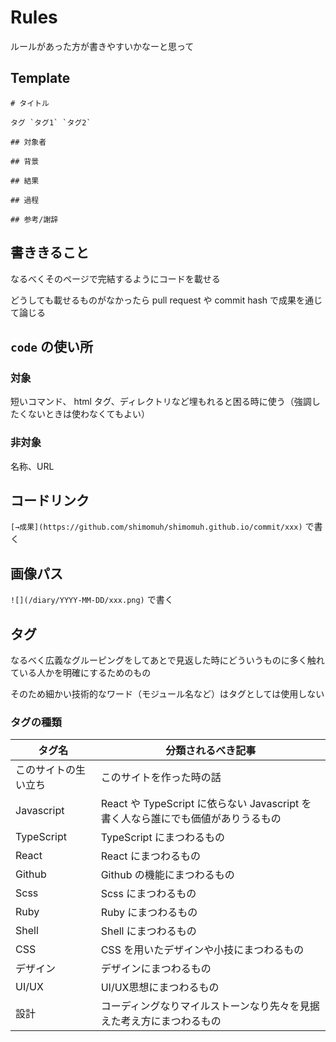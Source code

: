 # Rules

ルールがあった方が書きやすいかなーと思って

## Template

```
# タイトル

タグ `タグ1` `タグ2`

## 対象者

## 背景

## 結果

## 過程

## 参考/謝辞
```

## 書ききること

なるべくそのページで完結するようにコードを載せる

どうしても載せるものがなかったら pull request や commit hash で成果を通じて論じる

## `code` の使い所
### 対象

短いコマンド、 html タグ、ディレクトリなど埋もれると困る時に使う（強調したくないときは使わなくてもよい）

### 非対象

名称、URL

## コードリンク

`[→成果](https://github.com/shimomuh/shimomuh.github.io/commit/xxx)` で書く

## 画像パス

`![](/diary/YYYY-MM-DD/xxx.png)` で書く

## タグ

なるべく広義なグルーピングをしてあとで見返した時にどういうものに多く触れている人かを明確にするためのもの

そのため細かい技術的なワード（モジュール名など）はタグとしては使用しない

### タグの種類

|タグ名|分類されるべき記事|
|---|---|
|このサイトの生い立ち|このサイトを作った時の話|
|Javascript|React や TypeScript に依らない Javascript を書く人なら誰にでも価値がありうるもの|
|TypeScript|TypeScript にまつわるもの|
|React|React にまつわるもの|
|Github|Github の機能にまつわるもの|
|Scss|Scss にまつわるもの|
|Ruby|Ruby にまつわるもの|
|Shell|Shell にまつわるもの|
|CSS|CSS を用いたデザインや小技にまつわるもの|
|デザイン|デザインにまつわるもの|
|UI/UX|UI/UX思想にまつわるもの|
|設計|コーディングなりマイルストーンなり先々を見据えた考え方にまつわるもの|
